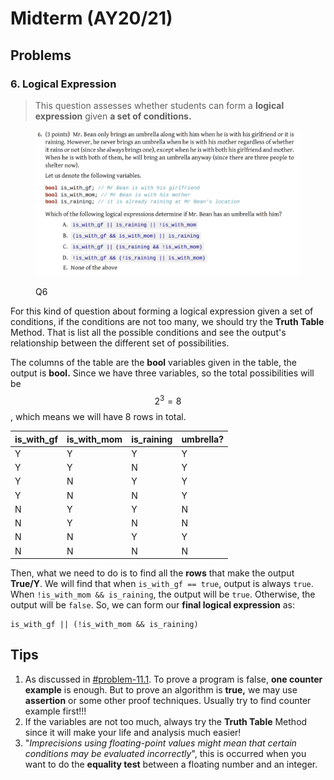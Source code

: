 # Midterm (AY20/21)

## Problems

### 6. Logical Expression

> This question assesses whether students can form a **logical expression** given **a set of conditions.**

<figure><img src="../../.gitbook/assets/Midterm-2021-Q6.png" alt=""><figcaption><p>Q6</p></figcaption></figure>

For this kind of question about forming a logical expression given a set of conditions, if the conditions are not too many, we should try the **Truth Table** Method. That is list all the possible conditions and see the output's relationship between the different set of possibilities.

The columns of the table are the **bool** variables given in the table, the output is **bool.** Since we have three variables, so the total possibilities will be $$2^3=8$$, which means we will have 8 rows in total.

| is\_with\_gf | is\_with\_mom | is\_raining | umbrella? |
| ------------ | ------------- | ----------- | --------- |
| Y            | Y             | Y           | Y         |
| Y            | Y             | N           | Y         |
| Y            | N             | Y           | Y         |
| Y            | N             | N           | Y         |
| N            | Y             | Y           | N         |
| N            | Y             | N           | N         |
| N            | N             | Y           | Y         |
| N            | N             | N           | N         |

Then, what we need to do is to find all the **rows** that make the output **True/Y**. We will find that when `is_with_gf == true`, output is always `true`. When `!is_with_mom && is_raining`, the output will be `true`. Otherwise, the output will be `false`. So, we can form our **final logical expression** as:

```
is_with_gf || (!is_with_mom && is_raining)
```

## Tips

1. As discussed in [#problem-11.1](../../lec-tut-lab/tutorial/tut-04.md#problem-11.1 "mention"). To prove a program is false, **one counter example** is enough. But to prove an algorithm is **true,** we may use **assertion** or some other proof techniques. Usually try to find counter example first!!!
2. If the variables are not too much, always try the **Truth Table** Method since it will make your life and analysis much easier!
3. "_Imprecisions using floating-point values might mean that certain conditions may be evaluated incorrectly_", this is occurred when you want to do the **equality test** between a floating number and an integer.
